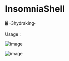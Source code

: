 # InsomniaShell

🖥️ -3hydraking-

Usage : 

![image](https://user-images.githubusercontent.com/66146701/125173608-a1129800-e16c-11eb-8aae-9032a373edc0.png)

![image](https://user-images.githubusercontent.com/66146701/125173655-bb4c7600-e16c-11eb-8b98-e1ca371a97ff.png)
